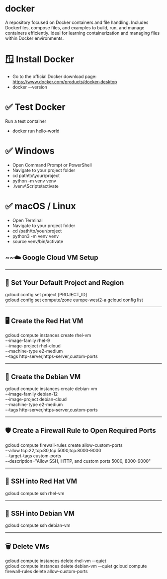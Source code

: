 # docker
A repository focused on Docker containers and file handling. Includes Dockerfiles, compose files, and 
examples to build, run, and manage containers efficiently. Ideal for learning containerization and 
managing files within Docker environments.

# 🪟 Install Docker
- Go to the official Docker download page: https://www.docker.com/products/docker-desktop
- docker --version

# ✅ Test Docker
Run a test container
- docker run hello-world

# ✅ Windows
- Open Command Prompt or PowerShell
- Navigate to your project folder
- cd path\to\your\project
- python -m venv venv
- .\venv\Scripts\activate

# ✅ macOS / Linux
- Open Terminal
- Navigate to your project folder
- cd /path/to/your/project
- python3 -m venv venv
- source venv/bin/activate


~~☁️ Google Cloud VM Setup
-------------------------

--------------------------------------
🔧 Set Your Default Project and Region
--------------------------------------
gcloud config set project [PROJECT_ID]  
gcloud config set compute/zone europe-west2-a
gcloud config list

--------------------------
🖥️ Create the Red Hat VM
--------------------------
gcloud compute instances create rhel-vm \
--image-family rhel-9 \
--image-project rhel-cloud \
--machine-type e2-medium \
--tags http-server,https-server,custom-ports

------------------------
🐧 Create the Debian VM
------------------------
gcloud compute instances create debian-vm \
--image-family debian-12 \
--image-project debian-cloud \
--machine-type e2-medium \
--tags http-server,https-server,custom-ports

-------------------------------------------------
🛡️ Create a Firewall Rule to Open Required Ports
-------------------------------------------------
gcloud compute firewall-rules create allow-custom-ports \
--allow tcp:22,tcp:80,tcp:5000,tcp:8000-9000 \
--target-tags custom-ports \
--description="Allow SSH, HTTP, and custom ports 5000, 8000-9000"

-----------------------
🔐 SSH into Red Hat VM
-----------------------
gcloud compute ssh rhel-vm

----------------------
🔐 SSH into Debian VM
----------------------
gcloud compute ssh debian-vm

--------------
🗑️ Delete VMs
--------------
gcloud compute instances delete rhel-vm --quiet  
gcloud compute instances delete debian-vm --quiet
gcloud compute firewall-rules delete allow-custom-ports
